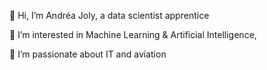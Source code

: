 👋 Hi, I’m Andréa Joly, a data scientist apprentice

👀 I’m interested in Machine Learning & Artificial Intelligence,

🌱 I’m passionate about IT and aviation
